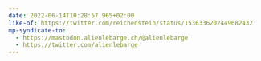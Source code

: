 ```yaml
---
date: 2022-06-14T10:28:57.965+02:00
like-of: https://twitter.com/reichenstein/status/1536336202449682432
mp-syndicate-to:
  - https://mastodon.alienlebarge.ch/@alienlebarge
  - https://twitter.com/alienlebarge
---
```

